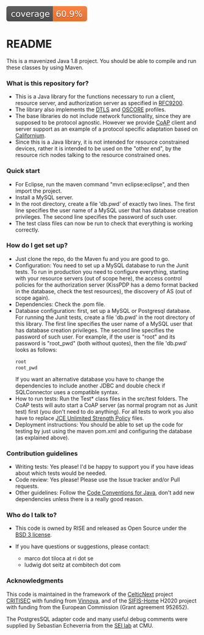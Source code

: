 [![coverage](https://raw.githubusercontent.com/sifis-home/ace-ucs/gh-pages/reports/jacoco.svg 'Code Coverage')](https://sifis-home.github.io/ace-ucs/reports/index.html)

# README #

This is a mavenized Java 1.8 project. You should be able to compile and run these classes by using Maven.

### What is this repository for? ###

* This is a Java library for the functions necessary to run a client, resource server, and authorization server as specified in [RFC9200](https://datatracker.ietf.org/doc/html/rfc9200).
*  The library also implements the [DTLS](https://datatracker.ietf.org/doc/html/rfc9202) and [OSCORE](https://datatracker.ietf.org/doc/html/rfc9203) profiles.
*  The base libraries do not include network functionality, since they are supposed to be protocol agnostic. However we provide [CoAP](https://datatracker.ietf.org/doc/html/rfc7252) client and server support as an example of a protocol specific adaptation based on [Californium](https://www.eclipse.org/californium).
* Since this is a Java library, it is not intended for resource constrained devices, rather it is intended to be used on the "other end", by the resource rich nodes talking to the resource constrained ones.

### Quick start ###

* For Eclipse, run the maven command "mvn eclipse:eclipse", and then import the project.
* Install a MySQL server.
* In the root directory, create a file 'db.pwd' of exactly two lines. The first line specifies the user name of a MySQL user that has database creation privileges. The second line specifies the password of such user.
* The test class files can now be run to check that everything is working correctly.

### How do I get set up? ###

* Just clone the repo, do the Maven fu and you are good to go.
* Configuration: You need to set up a MySQL database to run the Junit tests. To run in production you need to configure everything, starting with your resource servers (out of scope here), the access control policies for the authorization server (KissPDP has a demo format backed in the database, check the test resources), the discovery of AS (out of scope again).
* Dependencies: Check the .pom file.
* Database configuration: first, set up a MySQL or Postgresql database. For running the Junit tests, create a file 'db.pwd' in the root directory of this library. The first line specifies the user name of a MySQL user that has database creation privileges. The second line specifies the password of such user. For example, if the user is "root" and its password is "root_pwd" (both without quotes), then the file 'db.pwd' looks as follows:
  ```
  root
  root_pwd
  ```
  If you want an alternative database you have to change the dependencies to 
  include another JDBC and double check if SQLConnector uses a compatible syntax.
* How to run tests: Run the Test* class files in the src/test folders. The CoAP tests will auto start a CoAP server (as normal program not as Junit test) first (you don't need to do anything). For all tests to work you also have to replace [JCE Unlimited Strength Policy](http://www.oracle.com/technetwork/java/javase/downloads/jce8-download-2133166.html) files.
* Deployment instructions: You should be able to set up the code for testing by just using the maven pom.xml and configuring the database (as explained above).

### Contribution guidelines ###

* Writing tests: Yes please! I'd be happy to support you if you have ideas about which tests would be needed.
* Code review: Yes please! Please use the Issue tracker and/or Pull requests.
* Other guidelines: Follow the [Code Conventions for Java](http://www.oracle.com/technetwork/java/codeconvtoc-136057.html), don't add new dependencies unless there is a really good reason.

### Who do I talk to? ###

* This code is owned by RISE and released as Open Source under the [BSD 3 license](https://opensource.org/licenses/BSD-3-Clause).
* If you have questions or suggestions, please contact:

   - marco dot tiloca at ri dot se
   - ludwig dot seitz at combitech dot com

### Acknowledgments ###
This code is maintained in the framework of the [CelticNext](https://www.celticnext.eu/) project [CRITISEC](https://critisec.github.io/) with funding from [Vinnova](http://www.vinnova.se/sv/), and of the [SIFIS-Home](https://www.sifis-home.eu/) H2020 project with funding from the European Commission (Grant agreement 952652).

The PostgresSQL adapter code and many useful debug comments were supplied by Sebastian Echeverria from the [SEI lab](https://www.sei.cmu.edu) at CMU.
